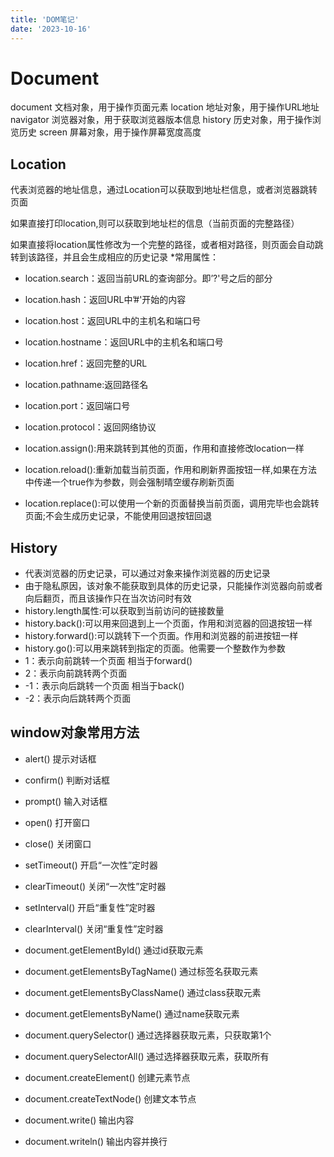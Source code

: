 ```yaml
---
title: 'DOM笔记'
date: '2023-10-16'
---
```


# Document

document
文档对象，用于操作页面元素
location
地址对象，用于操作URL地址
navigator
浏览器对象，用于获取浏览器版本信息
history
历史对象，用于操作浏览历史
screen
屏幕对象，用于操作屏幕宽度高度

## Location
代表浏览器的地址信息，通过Location可以获取到地址栏信息，或者浏览器跳转页面

如果直接打印location,则可以获取到地址栏的信息（当前页面的完整路径）

如果直接将location属性修改为一个完整的路径，或者相对路径，则页面会自动跳转到该路径，并且会生成相应的历史记录
*常用属性：

- location.search：返回当前URL的查询部分。即’?'号之后的部分

- location.hash：返回URL中’#'开始的内容

- location.host：返回URL中的主机名和端口号

- location.hostname：返回URL中的主机名和端口号

- location.href：返回完整的URL

- location.pathname:返回路径名

- location.port：返回端口号

- location.protocol：返回网络协议

- location.assign():用来跳转到其他的页面，作用和直接修改location一样

- location.reload():重新加载当前页面，作用和刷新界面按钮一样,如果在方法中传递一个true作为参数，则会强制晴空缓存刷新页面

- location.replace():可以使用一个新的页面替换当前页面，调用完毕也会跳转页面;不会生成历史记录，不能使用回退按钮回退

## History
- 代表浏览器的历史记录，可以通过对象来操作浏览器的历史记录
- 由于隐私原因，该对象不能获取到具体的历史记录，只能操作浏览器向前或者向后翻页，而且该操作只在当次访问时有效
- history.length属性:可以获取到当前访问的链接数量
- history.back():可以用来回退到上一个页面，作用和浏览器的回退按钮一样
- history.forward():可以跳转下一个页面。作用和浏览器的前进按钮一样
- history.go():可以用来跳转到指定的页面。他需要一个整数作为参数
- 1：表示向前跳转一个页面 相当于forward()
- 2：表示向前跳转两个页面
- -1：表示向后跳转一个页面 相当于back()
- -2：表示向后跳转两个页面

## window对象常用方法
- alert() 提示对话框
- confirm() 判断对话框
- prompt() 输入对话框
- open() 打开窗口
- close() 关闭窗口
- setTimeout() 开启“一次性”定时器
- clearTimeout() 关闭“一次性”定时器
- setInterval() 开启“重复性”定时器
- clearInterval() 关闭“重复性”定时器

- document.getElementById() 通过id获取元素
- document.getElementsByTagName() 通过标签名获取元素
- document.getElementsByClassName() 通过class获取元素
- document.getElementsByName() 通过name获取元素
- document.querySelector() 通过选择器获取元素，只获取第1个
- document.querySelectorAll() 通过选择器获取元素，获取所有
- document.createElement() 创建元素节点
- document.createTextNode() 创建文本节点
- document.write() 输出内容
- document.writeln() 输出内容并换行